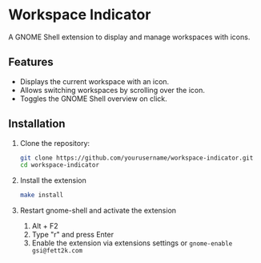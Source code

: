 # Workspace Indicator

A GNOME Shell extension to display and manage workspaces with icons.

## Features
- Displays the current workspace with an icon.
- Allows switching workspaces by scrolling over the icon.
- Toggles the GNOME Shell overview on click.

## Installation
1. Clone the repository:
   ```bash
   git clone https://github.com/yourusername/workspace-indicator.git
   cd workspace-indicator
   ```

2. Install the extension
   ```bash
   make install
   ```

3. Restart gnome-shell and activate the extension
   1. Alt + F2
   2. Type "r" and press Enter
   3. Enable the extension via extensions settings or ```gnome-enable gsi@fett2k.com```
